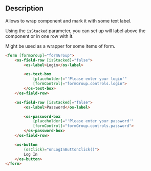 ## Description

Allows to wrap component and mark it with some text label.

Using the `isStacked` parameter, you can set up will label
above the component or in one row with it.

Might be used as a wrapper for some items of form.

```html
<form [formGroup]="formGroup">
    <os-field-row [isStacked]="false">
        <os-label>Login</os-label>

        <os-text-box
            [placeholder]="'Please enter your login'"
            [formControl]="formGroup.controls.login">
        </os-text-box>
    </os-field-row>

    <os-field-row [isStacked]="false">
        <os-label>Password</os-label>

        <os-password-box
            [placeholder]="'Please enter your password'"
            [formControl]="formGroup.controls.password">
        </os-password-box>
    </os-field-row>

    <os-button
        (osClick)="onLogInButtonClick()">
        Log In
    </os-button>
</form>
```
